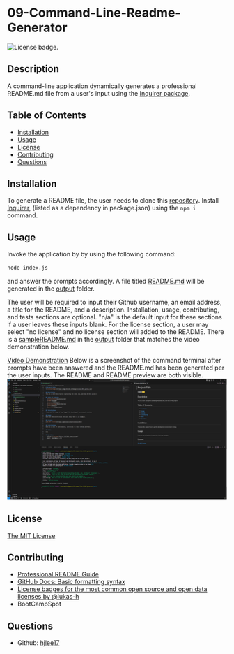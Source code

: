 # 09-Command-Line-Readme-Generator
![License badge.](https://img.shields.io/badge/License-MIT-yellow.svg) 

## Description
A command-line application dynamically generates a professional README.md file from a user's input using the [Inquirer package](https://www.npmjs.com/package/inquirer/v/8.2.4).

## Table of Contents
- [Installation](#installation)
- [Usage](#usage)
- [License](#license)
- [Contributing](#contributing)
- [Questions](#questions)

## Installation
To generate a README file, the user needs to clone this [repository](https://github.com/hjlee17/09-command-line-README-generator/). Install [Inquirer](https://www.npmjs.com/package/inquirer/v/8.2.4), (listed as a dependency in package.json) using the ```npm i``` command.

## Usage
Invoke the application by by using the following command:
```bash
node index.js
``` 
and answer the prompts accordingly. A file titled [README.md](./output/README.md) will be generated in the [output](./output) folder.

The user will be required to input their Github username, an email address, a title for the README, and a description. Installation, usage, contributing, and tests sections are optional. "n/a" is the default input for these sections if a user leaves these inputs blank. For the license section, a user may select "no license" and no license section will added to the README. There is a [sampleREADME.md](./output/sampleREADME.md) in the [output](./output) folder that matches the video demonstration below.

[Video Demonstration](https://drive.google.com/file/d/1yPh4bWqoHhy9Bm8UxdgViddwZzs9PWAW/view?usp=sharing/)
Below is a screenshot of the command terminal after prompts have been answered and the README.md has been generated per the user inputs. The README and README preview are both visible.
![Screenshot](./assets/sc-01.png)

## License
[The MIT License](https://opensource.org/licenses/MIT/)

## Contributing
- [Professional README Guide](https://coding-boot-camp.github.io/full-stack/github/professional-readme-guide)
- [GitHub Docs: Basic formatting syntax](https://docs.github.com/en/get-started/writing-on-github/getting-started-with-writing-and-formatting-on-github/basic-writing-and-formatting-syntax)
- [License badges for the most common open source and open data licenses by @lukas-h](https://gist.github.com/lukas-h/2a5d00690736b4c3a7ba#gnu-agpl-v3)
- BootCampSpot

## Questions
- Github: [hjlee17](https://github.com/hjlee17)